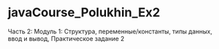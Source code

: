 # javaCourse_Polukhin_Ex2
Часть 2: Модуль 1: Структура, переменные/константы, типы данных, ввод и вывод, Практическое задание 2
